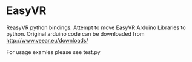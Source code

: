 EasyVR
======

ReasyVR python bindings.
Attempt to move EasyVR Arduino Libraries to python.
Original arduino  code  can be downloaded from http://www.veear.eu/downloads/

For usage examles please see test.py
